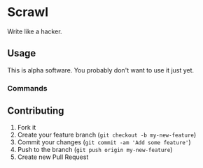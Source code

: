 Scrawl
======

Write like a hacker.

Usage
-----

This is alpha software. You probably don't want to use it just yet.

### Commands


Contributing
------------

1. Fork it
2. Create your feature branch (`git checkout -b my-new-feature`)
3. Commit your changes (`git commit -am 'Add some feature'`)
4. Push to the branch (`git push origin my-new-feature`)
5. Create new Pull Request
